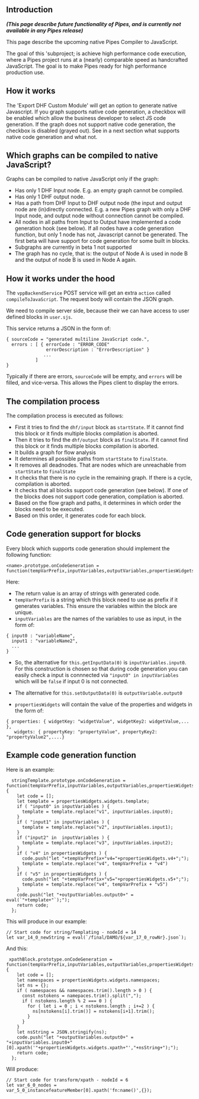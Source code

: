 ## Introduction

**_(This page describe future functionality of Pipes, and is currently not available in any Pipes release)_**

This page describe the upcoming native Pipes Compiler to JavaScript. 

The goal of this 'subproject; is achieve high performance code execution, where a Pipes project runs at a (nearly) comparable speed as handcrafted JavaScript.  The goal is to make Pipes ready for high performance production use.

## How it works

The 'Export DHF Custom Module' will get an option to generate native Javascript. If you graph supports native code generation, a checkbox will be enabled which allow the business developer to select JS code generation. If the graph does not support native code generation, the checkbox is disabled (grayed out).  See in a next section what supports native code generation and what not. 

## Which graphs can be compiled to native JavaScript?

Graphs can be compiled to native JavaScript only if the graph:

- Has only 1 DHF Input node. E.g. an empty graph cannot be compiled.
- Has only 1 DHF output node.
- Has a path from DHF Input to DHF output node (the input and output node are (in)directly connected. E.g. a new Pipes graph with only a DHF Input node, and output node without connection cannot be compiled. 
- All nodes in all paths from Input to Output have implemented a code generation hook (see below). If all nodes have a code generation function, but only 1 node has not, Javascript cannot be generated.  The first beta will have support for code generation for some built in blocks. 
- Subgraphs are currently in beta 1 not supported
- The graph has no cycle, that is: the output of Node A is used in node B and the output of node B is used in Node A again. 

## How it works under the hood

The `vppBackendService` POST service will get an extra `action` called `compileToJavaScript`. The request body will contain the JSON graph. 

We need to compile server side, because their we can have access to user defined blocks in `user.sjs`.

This service returns a JSON in the form of: 

```
{ sourceCode = "generated multiline JavaScript code.",
  errors : [ { errorCode : "ERROR_CODE"
               errorDescription : "ErrorDescription" } 
              ...
           ]
}
``` 
Typically if there are errors, `sourceCode` will be empty, and `errors` will be filled, and vice-versa. This allows the Pipes client to display the errors. 

## The compilation process

The compilation process is executed as follows:

- First it tries to find the `dhf/input` block as `startState`. If it cannot find this block or it finds multiple blocks compilation is aborted. 
- Then it tries to find the `dhf/output` block as `finalState`. If it cannot find this block or it finds multiple blocks compilation is aborted. 
- It builds a graph for flow analysis
- It determines all possible paths from `startState` to `finalState`.
- It removes all deadnodes. That are nodes which are unreachable from `startState` to `finalState`
- It checks that there is no cycle in the remaining graph. If there is a cycle, compilation is aborted. 
- It checks that all blocks support code generation (see below). If one of the blocks does not support code generation, compilation is aborted. 
- Based on the flow graph and paths, it determines in which order the blocks need to be executed. 
- Based on this order, it generates code for each block. 

## Code generation support for blocks

Every block which supports code generation should implement the following function:

```
<name>.prototype.onCodeGeneration = function(tempVarPrefix,inputVariables,outputVariables,propertiesWidgets)
```

Here:

- The return value is an array of strings with generated code. 
- `tempVarPrefix` is a string which this block need to use as prefix if it generates variables. This ensure the variables within the block are unique.
- `inputVariables` are the names of the variables to use as input, in the form of:

```
{ input0 : "variableName",
  input1 : "variableName2",
  ...
}
```
  - So, the alternative for `this.getInputData(0)` is `inputVariables.input0`. For this construction is chosen so that during code generation you can easily check a input is connnected via `"input0" in inputVariables` which will be `false` if input 0 is not connected. 

  - The alternative for `this.setOutputData(0)` is `outputVariable.output0`

- `propertiesWidgets` will contain the value of the properties and widgets in the form of: 

```
{ properties: { widgetKey: "widgetValue", widgetKey2: widgetValue,... },
   widgets: { propertyKey: "propertyValue", propertyKey2: "propertyValue2",....}
```
## Example code generation function

Here is an example:

```
  stringTemplate.prototype.onCodeGeneration = function(tempVarPrefix,inputVariables,outputVariables,propertiesWidgets) {
    let code = [];
    let template = propertiesWidgets.widgets.template;
    if ( "input0" in inputVariables ) {
      template = template.replace("v1", inputVariables.input0);
    }
    if ( "input1" in inputVariables ) {
      template = template.replace("v2", inputVariables.input1);
    }
    if ("input2" in  inputVariables ) {
      template = template.replace("v3", inputVariables.input2);
    }
    if ( "v4" in propertiesWidgets ) {
      code.push("let "+tempVarPrefix+"v4="+propertiesWidgets.v4+";");
      template = template.replace("v4", tempVarPrefix + "v4")
    }
    if ( "v5" in propertiesWidgets ) {
      code.push("let "+tempVarPrefix+"v5="+propertiesWidgets.v5+";");
      template = template.replace("v4", tempVarPrefix + "v5")
    }
    code.push("let "+outputVariables.output0+" = eval(`"+template+"`);");
    return code;
  };
```

This will produce in our example:

```
// Start code for string/Templating - nodeId = 14
let var_14_0_newString = eval(`/final/DAMO/${var_17_0_rowNr}.json`);
```

And this:

```
 xpathBlock.prototype.onCodeGeneration = function(tempVarPrefix,inputVariables,outputVariables,propertiesWidgets) {
    let code = [];
    let namespaces = propertiesWidgets.widgets.namespaces;
    let ns = {};
    if ( namespaces && namespaces.trim().length > 0 ) {
      const nstokens = namepaces.trim().split(",");
      if ( nstokens.length % 2 === 0 ) {
        for ( let i = 0 ; i < nstokens.length ; i+=2 ) {
          ns[nstokens[i].trim()] = nstokens[i+1].trim();
        }
      }
    }
    let nsString = JSON.stringify(ns);
    code.push("let "+outputVariables.output0+" = "+inputVariables.input0+"[0].xpath('"+propertiesWidgets.widgets.xpath+"',"+nsString+");");
    return code;
  };
```

Will produce:

```
// Start code for transform/xpath - nodeId = 6
let var_6_0_nodes = var_5_0_instancefeatureMember[0].xpath('fn:name()',{});
```